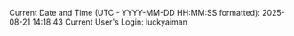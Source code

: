 Current Date and Time (UTC - YYYY-MM-DD HH:MM:SS formatted): 2025-08-21 14:18:43
Current User's Login: luckyaiman
